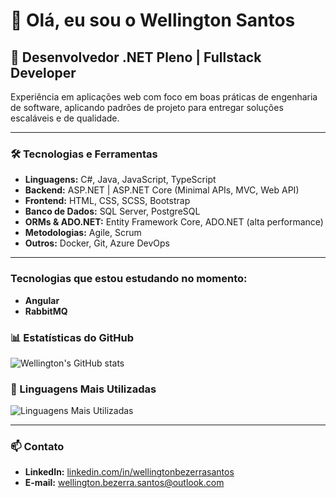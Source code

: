 # 👋 Olá, eu sou o Wellington Santos  

## 🚀 Desenvolvedor .NET Pleno | Fullstack Developer  

Experiência em aplicações web com foco em boas práticas de engenharia de software, aplicando padrões de projeto para entregar soluções escaláveis e de qualidade.  

---

### 🛠️ Tecnologias e Ferramentas  

- **Linguagens:** C#, Java, JavaScript, TypeScript  
- **Backend:** ASP.NET | ASP.NET Core (Minimal APIs, MVC, Web API)  
- **Frontend:** HTML, CSS, SCSS, Bootstrap
- **Banco de Dados:** SQL Server, PostgreSQL  
- **ORMs & ADO.NET:** Entity Framework Core, ADO.NET (alta performance)  
- **Metodologias:** Agile, Scrum  
- **Outros:** Docker, Git, Azure DevOps  

---

### Tecnologias que estou estudando no momento:
- **Angular**
- **RabbitMQ**


### 📊 Estatísticas do GitHub  
![Wellington's GitHub stats](https://github-readme-stats.vercel.app/api?username=wsantos-dev&show_icons=true&theme=dracula)  

### 📌 Linguagens Mais Utilizadas  
![Linguagens Mais Utilizadas](https://github-readme-stats.vercel.app/api/top-langs/?username=wsantos-dev&layout=compact)  

---

### 📫 Contato  
- **LinkedIn:** [linkedin.com/in/wellingtonbezerrasantos](https://www.linkedin.com/in/wellingtonbezerrasantos)  
- **E-mail:** wellington.bezerra.santos@outlook.com  
